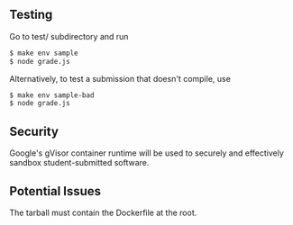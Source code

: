 ## Testing

Go to test/ subdirectory and run

``` bash
$ make env sample
$ node grade.js
```

Alternatively, to test a submission that doesn't compile, use

``` bash
$ make env sample-bad
$ node grade.js
```


## Security

Google's gVisor container runtime will be used to securely and effectively
sandbox student-submitted software.


## Potential Issues

The tarball must contain the Dockerfile at the root.
